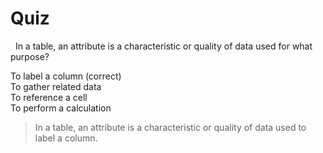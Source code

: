 # Quiz
&nbsp;
In a table, an attribute is a characteristic or quality of data used for what purpose?

To label a column (correct)   
To gather related data    
To reference a cell   
To perform a calculation    

> In a table, an attribute is a characteristic or quality of data used to label a column.


